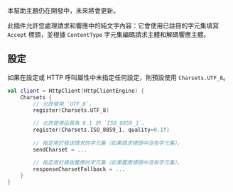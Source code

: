[//]: # (title: 文字與字元集)

<tip>
    本幫助主題仍在開發中，未來將會更新。
</tip>

<primary-label ref="client-plugin"/>

此插件允許您處理請求和響應中的純文字內容：它會使用已註冊的字元集填寫 `Accept` 標頭，並根據 `ContentType` 字元集編碼請求主體和解碼響應主體。

## 設定

如果在設定或 HTTP 呼叫屬性中未指定任何設定，則預設使用 `Charsets.UTF_8`。

```kotlin
val client = HttpClient(HttpClientEngine) {
    Charsets {
        // 允許使用 `UTF_8`。
        register(Charsets.UTF_8)

        // 允許使用品質為 0.1 的 `ISO_8859_1`。
        register(Charsets.ISO_8859_1, quality=0.1f)
        
        // 指定用於發送請求的字元集（如果請求標頭中沒有字元集）。
        sendCharset = ...

        // 指定用於接收響應的字元集（如果響應標頭中沒有字元集）。
        responseCharsetFallback = ...
    }
}
```